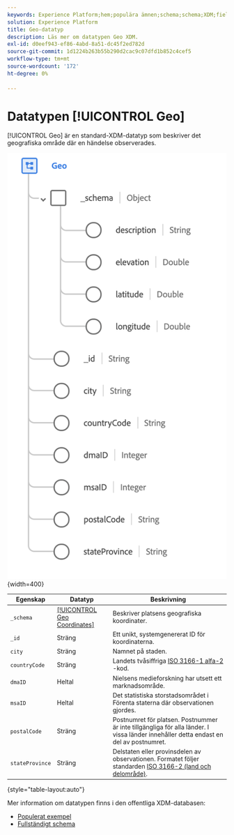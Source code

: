```yaml
---
keywords: Experience Platform;hem;populära ämnen;schema;schema;XDM;fields;schemas;Schemas;geo;datatype;data type;data type;
solution: Experience Platform
title: Geo-datatyp
description: Läs mer om datatypen Geo XDM.
exl-id: d0eef943-ef86-4abd-8a51-dc45f2ed782d
source-git-commit: 1d1224b263b55b290d2cac9c07dfd1b852c4cef5
workflow-type: tm+mt
source-wordcount: '172'
ht-degree: 0%

---
```


# Datatypen [!UICONTROL Geo]

[!UICONTROL Geo] är en standard-XDM-datatyp som beskriver det geografiska område där en händelse observerades.

![](../images/data-types/geo.png){width=400}

| Egenskap | Datatyp | Beskrivning |
| --- | --- | --- |
| `_schema` | [[!UICONTROL Geo Coordinates]](./geo-coordinates.md) | Beskriver platsens geografiska koordinater. |
| `_id` | Sträng | Ett unikt, systemgenererat ID för koordinaterna. |
| `city` | Sträng | Namnet på staden. |
| `countryCode` | Sträng | Landets tvåsiffriga <a href="https://datahub.io/core/country-list">ISO 3166-1 alfa-2</a> -kod. |
| `dmaID` | Heltal | Nielsens medieforskning har utsett ett marknadsområde. |
| `msaID` | Heltal | Det statistiska storstadsområdet i Förenta staterna där observationen gjordes. |
| `postalCode` | Sträng | Postnumret för platsen. Postnummer är inte tillgängliga för alla länder. I vissa länder innehåller detta endast en del av postnumret. |
| `stateProvince` | Sträng | Delstaten eller provinsdelen av observationen. Formatet följer standarden [ISO 3166-2 (land och delområde)](https://www.unece.org/cefact/locode/subdivisions.html). |

{style="table-layout:auto"}

Mer information om datatypen finns i den offentliga XDM-databasen:

* [Populerat exempel](https://github.com/adobe/xdm/blob/master/components/datatypes/demographic/geo.example.1.json)
* [Fullständigt schema](https://github.com/adobe/xdm/blob/master/components/datatypes/demographic/geo.schema.json)
